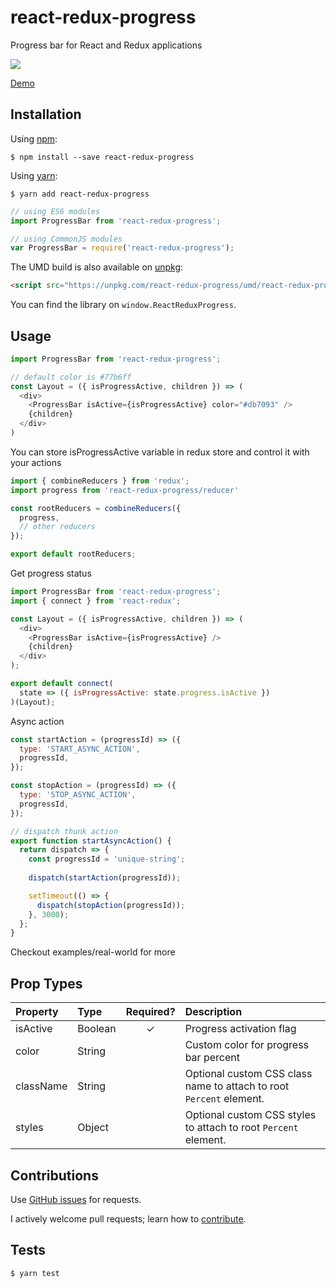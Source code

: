 # react-redux-progress
Progress bar for React and Redux applications

![](https://media.giphy.com/media/26u48f9ry3CH9D9Vm/giphy.gif)

[Demo](http://react-redux-progress.surge.sh/)

## Installation

Using [npm](https://www.npmjs.com/):

```shell
$ npm install --save react-redux-progress
```

Using [yarn](https://yarnpkg.com/):

```shell
$ yarn add react-redux-progress
```

```js
// using ES6 modules
import ProgressBar from 'react-redux-progress';

// using CommonJS modules
var ProgressBar = require('react-redux-progress');
```
The UMD build is also available on [unpkg](https://unpkg.com):

```html
<script src="https://unpkg.com/react-redux-progress/umd/react-redux-progress.min.js"></script>
```

You can find the library on `window.ReactReduxProgress`.

## Usage

```js
import ProgressBar from 'react-redux-progress';

// default color is #77b6ff
const Layout = ({ isProgressActive, children }) => (
  <div>
    <ProgressBar isActive={isProgressActive} color="#db7093" />
    {children}
  </div>
)
```

You can store isProgressActive variable in redux store and control it with your actions

```js
import { combineReducers } from 'redux';
import progress from 'react-redux-progress/reducer'

const rootReducers = combineReducers({
  progress,
  // other reducers
});

export default rootReducers;
```

Get progress status

```js
import ProgressBar from 'react-redux-progress';
import { connect } from 'react-redux';

const Layout = ({ isProgressActive, children }) => (
  <div>
    <ProgressBar isActive={isProgressActive} />
    {children}
  </div>
);

export default connect(
  state => ({ isProgressActive: state.progress.isActive })
)(Layout);
```

Async action

```js
const startAction = (progressId) => ({
  type: 'START_ASYNC_ACTION',
  progressId,
});

const stopAction = (progressId) => ({
  type: 'STOP_ASYNC_ACTION',
  progressId,
});

// dispatch thunk action
export function startAsyncAction() {
  return dispatch => {
    const progressId = 'unique-string';
    
    dispatch(startAction(progressId));

    setTimeout(() => {
      dispatch(stopAction(progressId));
    }, 3000);
  };
}
```

Checkout examples/real-world for more

## Prop Types
| Property | Type | Required? | Description |
|:---|:---|:---:|:---|
| isActive | Boolean | ✓ | Progress activation flag |
| color | String |   | Custom color for progress bar percent |
| className | String |  | Optional custom CSS class name to attach to root `Percent` element. |
| styles | Object |  | Optional custom CSS styles to attach to root `Percent` element. |

## Contributions

Use [GitHub issues](https://github.com/NikaBuligini/react-redux-progress/issues) for requests.

I actively welcome pull requests; learn how to [contribute](https://github.com/NikaBuligini/react-redux-progress/blob/master/CONTRIBUTING.md).

## Tests

```shell
$ yarn test
```
